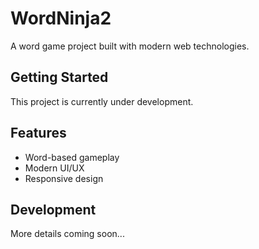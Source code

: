 # WordNinja2

A word game project built with modern web technologies.

## Getting Started

This project is currently under development.

## Features

- Word-based gameplay
- Modern UI/UX
- Responsive design

## Development

More details coming soon... 